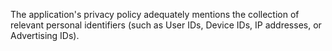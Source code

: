The application's privacy policy adequately mentions the collection of relevant personal identifiers (such as User IDs, Device IDs, IP addresses, or Advertising IDs).